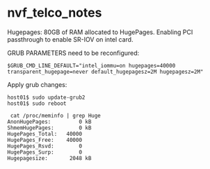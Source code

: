 # nvf_telco_notes

Hugepages: 80GB of RAM allocated to HugePages.
Enabling PCI passthrough to enable SR-IOV on intel card.

GRUB PARAMETERS need to be reconfigured:

```
$GRUB_CMD_LINE_DEFAULT="intel_iommu=on hugepages=40000 transparent_hugepage=never default_hugepagesz=2M hugepagesz=2M"
```
Apply grub changes:

```
host01$ sudo update-grub2
host01$ sudo reboot
```

```
 cat /proc/meminfo | grep Huge
AnonHugePages:         0 kB
ShmemHugePages:        0 kB
HugePages_Total:   40000
HugePages_Free:    40000
HugePages_Rsvd:        0
HugePages_Surp:        0
Hugepagesize:       2048 kB

